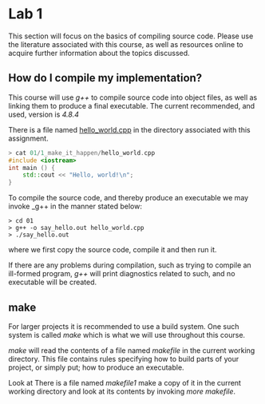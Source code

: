 # Lab 1

This section will focus on the basics of compiling source code. Please use the
literature associated with this course, as well as resources online to acquire
further information about the topics discussed.

## How do I compile my implementation?

This course will use _g++_ to compile source code into object files, as
well as linking them to produce a final executable. The current recommended, and
used, version is _4.8.4_

There is a file named [hello_world.cpp](01/hello_world.cpp) in the directory associated with this assignment.

```C++
> cat 01/1_make_it_happen/hello_world.cpp
#include <iostream>
int main () {
    std::cout << "Hello, world!\n";
}
```

To compile the source code, and thereby produce an executable we may
invoke _g++ in the manner stated below:


```
> cd 01
> g++ -o say_hello.out hello_world.cpp 
> ./say_hello.out
```
where we first copy the source code, compile it and then run it. 

If there are any problems during compilation, such as trying to
compile an ill-formed program, _g++_ will print diagnostics related to
such, and no executable will be created.

## make

For larger projects it is recommended to use a build system. One such system is
called _make_ which is what we will use throughout this
course.

_make_ will read the contents of a file named _makefile_ in the
current working directory. This file contains rules specifying
how to build parts of your project, or simply put; how to produce an executable.

Look at 
There is a file named _makefile1_ make a copy of it in the current working directory and look at its contents by
invoking _more makefile_.


